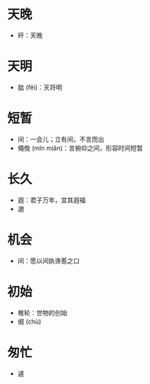 # 天晚
* 旰：天晚
# 天明
* 朏 (fěi)：天将明
# 短暂
* 间：一会儿；立有间，不言而出
* 僶俛 (mǐn miǎn)：言俯仰之间，形容时间短暂
# 长久
* 遐：君子万年，宜其遐福
* 邈
# 机会
* 间：愿以间执谗慝之口
# 初始
* 椎轮：世物的创始
* 俶 (chù)
# 匆忙
* 遽
